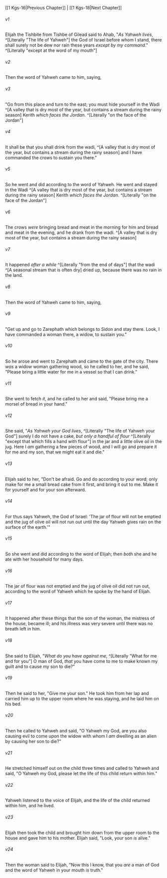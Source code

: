 ﻿---
aliases:
  - 1 Kings 17
---

[[1 Kgs-16|Previous Chapter]] | [[1 Kgs-18|Next Chapter]]

###### v1
Elijah the Tishbite from Tishbe of Gilead said to Ahab, "_As Yahweh lives_, ^[Literally "The life of Yahweh"] the God of Israel before whom I stand, there shall surely not be dew nor rain these years _except by my command_." ^[Literally "except at the word of my mouth"]

###### v2
Then the word of Yahweh came to him, saying,

###### v3
"Go from this place and turn to the east; you must hide yourself in the Wadi ^[A valley that is dry most of the year, but contains a stream during the rainy season] Kerith _which faces the Jordan_. ^[Literally "on the face of the Jordan"]

###### v4
It shall be that you shall drink from the wadi, ^[A valley that is dry most of the year, but contains a stream during the rainy season] and I have commanded the crows to sustain you there."

###### v5
So he went and did according to the word of Yahweh. He went and stayed in the Wadi ^[A valley that is dry most of the year, but contains a stream during the rainy season] Kerith _which faces the Jordan_. ^[Literally "on the face of the Jordan"]

###### v6
The crows _were_ bringing bread and meat in the morning for him and bread and meat in the evening, and he drank from the wadi. ^[A valley that is dry most of the year, but contains a stream during the rainy season]

###### v7
It happened _after a while_ ^[Literally "from the end of days"] that the wadi ^[A seasonal stream that is often dry] dried up, because there was no rain in the land.

###### v8
Then the word of Yahweh came to him, saying,

###### v9
"Get up and go to Zarephath which belongs to Sidon and stay there. Look, I have commanded a woman there, a widow, to sustain you."

###### v10
So he arose and went to Zarephath and came to the gate of the city. There _was_ a widow woman gathering wood, so he called to her, and he said, "Please bring a little water for me in a vessel so that I can drink."

###### v11
She went to fetch _it_, and he called to her and said, "Please bring me a morsel of bread in your hand."

###### v12
She said, "_As Yahweh your God lives_, ^[Literally "The life of Yahweh your God"] surely I do not have a cake, _but only a handful of flour_ ^[Literally "except that which fills a hand with flour"] in the jar and a little olive oil in the jug. Here I _am_ gathering a few pieces of wood, and I will go and prepare it for me and my son, that we might eat it and die."

###### v13
Elijah said to her, "Don't be afraid. Go and do according to your word; only make for me a small bread cake from it first, and bring it out to me. Make it for yourself and for your son afterward.

###### v14
For thus says Yahweh, the God of Israel: 'The jar of flour will not be emptied and the jug of olive oil will not run out until the day Yahweh gives rain on the surface of the earth.'"

###### v15
So she went and did according to the word of Elijah; then _both_ she and he ate with her household for many days.

###### v16
The jar of flour was not emptied and the jug of olive oil did not run out, according to the word of Yahweh which he spoke by the hand of Elijah.

###### v17
It happened after these things that the son of the woman, the mistress of the house, became ill; and his illness was very severe until there was no breath left in him.

###### v18
She said to Elijah, "_What do you have against me_, ^[Literally "What for me and for you"] O man of God, _that_ you have come to me to make known my guilt and to cause my son to die?"

###### v19
Then he said to her, "Give me your son." He took him from her lap and carried him up to the upper room where he was staying, and he laid him on his bed.

###### v20
Then he called to Yahweh and said, "O Yahweh my God, are you also causing evil to come upon the widow with whom I _am_ dwelling as an alien by causing her son to die?"

###### v21
He stretched himself out on the child three times and called to Yahweh and said, "O Yahweh my God, please let the life of this child return within him."

###### v22
Yahweh listened to the voice of Elijah, and the life of the child returned within him, and he lived.

###### v23
Elijah then took the child and brought him down from the upper room to the house and gave him to his mother. Elijah said, "Look, your son _is_ alive."

###### v24
Then the woman said to Elijah, "Now this I know, that you _are_ a man of God and the word of Yahweh in your mouth _is_ truth."